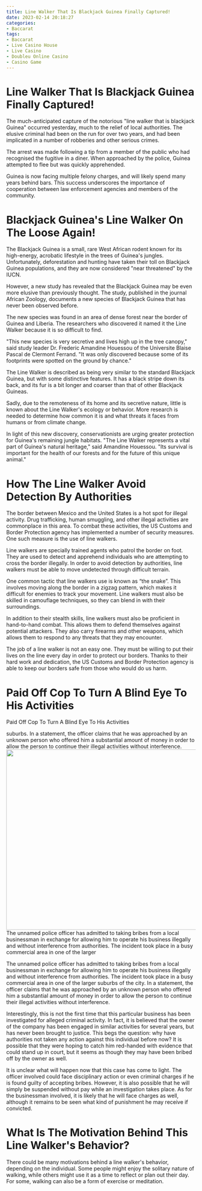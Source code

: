 ```yaml
---
title: Line Walker That Is Blackjack Guinea Finally Captured!
date: 2023-02-14 20:18:27
categories:
- Baccarat
tags:
- Baccarat
- Live Casino House
- Live Casino
- Doubleu Online Casino
- Casino Game
---
```



#  Line Walker That Is Blackjack Guinea Finally Captured!

The much-anticipated capture of the notorious "line walker that is blackjack Guinea" occurred yesterday, much to the relief of local authorities. The elusive criminal had been on the run for over two years, and had been implicated in a number of robberies and other serious crimes.

The arrest was made following a tip from a member of the public who had recognised the fugitive in a diner. When approached by the police, Guinea attempted to flee but was quickly apprehended.

Guinea is now facing multiple felony charges, and will likely spend many years behind bars. This success underscores the importance of cooperation between law enforcement agencies and members of the community.

#  Blackjack Guinea's Line Walker On The Loose Again!

The Blackjack Guinea is a small, rare West African rodent known for its high-energy, acrobatic lifestyle in the trees of Guinea's jungles. Unfortunately, deforestation and hunting have taken their toll on Blackjack Guinea populations, and they are now considered "near threatened" by the IUCN.

However, a new study has revealed that the Blackjack Guinea may be even more elusive than previously thought. The study, published in the journal African Zoology, documents a new species of Blackjack Guinea that has never been observed before.

The new species was found in an area of dense forest near the border of Guinea and Liberia. The researchers who discovered it named it the Line Walker because it is so difficult to find.

"This new species is very secretive and lives high up in the tree canopy," said study leader Dr. Frederic Amandine Houessou of the Universite Blaise Pascal de Clermont Ferrand. "It was only discovered because some of its footprints were spotted on the ground by chance."

The Line Walker is described as being very similar to the standard Blackjack Guinea, but with some distinctive features. It has a black stripe down its back, and its fur is a bit longer and coarser than that of other Blackjack Guineas.

Sadly, due to the remoteness of its home and its secretive nature, little is known about the Line Walker's ecology or behavior. More research is needed to determine how common it is and what threats it faces from humans or from climate change.

In light of this new discovery, conservationists are urging greater protection for Guinea's remaining jungle habitats. "The Line Walker represents a vital part of Guinea's natural heritage," said Amandine Houessou. "Its survival is important for the health of our forests and for the future of this unique animal."

#  How The Line Walker Avoid Detection By Authorities

The border between Mexico and the United States is a hot spot for illegal activity. Drug trafficking, human smuggling, and other illegal activities are commonplace in this area. To combat these activities, the US Customs and Border Protection agency has implemented a number of security measures. One such measure is the use of line walkers.

Line walkers are specially trained agents who patrol the border on foot. They are used to detect and apprehend individuals who are attempting to cross the border illegally. In order to avoid detection by authorities, line walkers must be able to move undetected through difficult terrain.

One common tactic that line walkers use is known as “the snake”. This involves moving along the border in a zigzag pattern, which makes it difficult for enemies to track your movement. Line walkers must also be skilled in camouflage techniques, so they can blend in with their surroundings.

In addition to their stealth skills, line walkers must also be proficient in hand-to-hand combat. This allows them to defend themselves against potential attackers. They also carry firearms and other weapons, which allows them to respond to any threats that they may encounter.

The job of a line walker is not an easy one. They must be willing to put their lives on the line every day in order to protect our borders. Thanks to their hard work and dedication, the US Customs and Border Protection agency is able to keep our borders safe from those who would do us harm.

#  Paid Off Cop To Turn A Blind Eye To His Activities

Paid Off Cop To Turn A Blind Eye To His Activities

 suburbs. In a statement, the officer claims that he was approached by an unknown person who offered him a substantial amount of money in order to allow the person to continue their illegal activities without interference. <img src="/sites/default/files/styles/large_width/public/2018-06/paid%20off%20cop.jpg?itok=8pNQU6F0" width="640" height="480"> The unnamed police officer has admitted to taking bribes from a local businessman in exchange for allowing him to operate his business illegally and without interference from authorities. The incident took place in a busy commercial area in one of the larger

The unnamed police officer has admitted to taking bribes from a local businessman in exchange for allowing him to operate his business illegally and without interference from authorities. The incident took place in a busy commercial area in one of the larger suburbs of the city. In a statement, the officer claims that he was approached by an unknown person who offered him a substantial amount of money in order to allow the person to continue their illegal activities without interference.

Interestingly, this is not the first time that this particular business has been investigated for alleged criminal activity. In fact, it is believed that the owner of the company has been engaged in similar activities for several years, but has never been brought to justice. This begs the question: why have authorities not taken any action against this individual before now? It is possible that they were hoping to catch him red-handed with evidence that could stand up in court, but it seems as though they may have been bribed off by the owner as well.

It is unclear what will happen now that this case has come to light. The officer involved could face disciplinary action or even criminal charges if he is found guilty of accepting bribes. However, it is also possible that he will simply be suspended without pay while an investigation takes place. As for the businessman involved, it is likely that he will face charges as well, although it remains to be seen what kind of punishment he may receive if convicted.

#  What Is The Motivation Behind This Line Walker's Behavior?

There could be many motivations behind a line walker's behavior, depending on the individual. Some people might enjoy the solitary nature of walking, while others might use it as a time to reflect or plan out their day. For some, walking can also be a form of exercise or meditation.